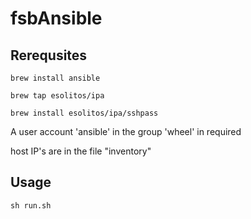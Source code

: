 
# fsbAnsible

## Rerequsites

`brew install ansible`

`brew tap esolitos/ipa`

`brew install esolitos/ipa/sshpass`

A user account 'ansible' in the group 'wheel' in required

host IP's are in the file "inventory"

## Usage

`sh run.sh`
